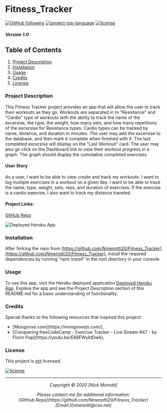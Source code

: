 # Fitness_Tracker

[![GitHub followers](https://img.shields.io/github/followers/Nmenotti20?label=Follow&style=social)](https://github.com/Nmenotti20) [![project-top-language](https://img.shields.io/github/languages/top/Nmenotti20/Fitness_Tracker?color=yellow)](https://github.com/Nmenotti20/Fitness_Tracker) [![license](https://img.shields.io/badge/License-mit-brightgreen.svg)](https://choosealicense.com/licenses/mit/)

##### Version 1.0

## Table of Contents

1. [Project Description](#Description)
2. [Installation](#Installation)
3. [Usage](#Usage)
4. [Credits](#Credits)
5. [License](#License)

### Project Description
This Fitness Tracker project provides an app that will allow the user to track their workouts as they go. Workouts are separated in to "Resistance" and "Cardio" type of workouts with the ability to track the name of the excersise, the type, the weight, how many sets, and how many repetitions of the excersise for Resistance types. Cardio types can be tracked by name, distance, and duration in minutes. The user may add the excersise to the database, and then mark it complete when finished with it. The last completed excersise will display on the "Last Workout" card. The user may also go click on the Dashboard link to view their workout progress in a graph. The graph should display the cumulative completed exercises. 
#### User Story
As a user, I want to be able to view create and track my workouts. I want to log multiple exercises in a workout on a given day. I want to be able to track the name, type, weight, sets, reps, and duration of exercises. If the exercise is a cardio exercise, I also want to track my distance traveled.

#### Project Links:

[GitHub Repo](https://github.com/Nmenotti20/Fitness_Tracker)<br>

![Deployed Heroku App](https://fitnesstracker2021.herokuapp.com/)<br>

### Installation
After forking the repo from [https://github.com/Nmenotti20/Fitness_Tracker](https://github.com/Nmenotti20/Fitness_Tracker), install the required dependencies by running "npm install" in the root directory in your console.
### Usage
To use this app, visit the Heroku deployed application [Deployed Heroku App](https://fitnesstracker2021.herokuapp.com/). Explore the app and see the Project Description section of this README.md for a basic understanding of functionality.
### Credits

Special thanks to the following resources that inspired this project:

<ul>
<li> [Mongoose.com](https://mongoosejs.com/), </li>
<li> [Conquering freeCodeCamp - Exercise Tracker - Live Stream #47 - by Florin Pop](https://youtu.be/E68FWyktDwA), </li>
</ul>

### License

This project is [mit](https://choosealicense.com/licenses/mit) licensed.<br>

[![license](https://img.shields.io/badge/License-mit-brightgreen.svg)](https://choosealicense.com/licenses/mit/)

<hr>
<p align='center'><i>
Copyright © 2020 [Nick Menotti]<br> 

<p align='center'><i>
Please contact me for additional information:<br>
[GitHub Repo](https://github.com/Nmenotti20/Fitness_Tracker)<br>
[Email:](nmenotti@cox.net)</i></p>
